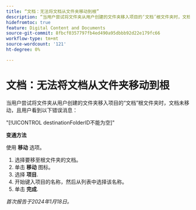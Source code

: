 ```yaml
---
title: “文档：无法将文档从文件夹移动到根”
description: “当用户尝试将文件夹从用户创建的文件夹移入项目的‘文档’根文件夹时，文档未移动，且用户看到错误消息。”
hidefromtoc: true
feature: Digital Content and Documents
source-git-commit: 8fbcf0357797fb4ed490a95dbbb92d22e179fc66
workflow-type: tm+mt
source-wordcount: '121'
ht-degree: 0%

---
```



# 文档：无法将文档从文件夹移动到根

当用户尝试将文件夹从用户创建的文件夹移入项目的“文档”根文件夹时，文档未移动，且用户看到以下错误消息：

&quot;[!UICONTROL destinationFolderlD不能为空]&quot;

**变通方法**

使用 **移动** 选项。

1. 选择要移至根文件夹的文档。
1. 单击 **移动** 图标。
1. 选择 **项目**.
1. 开始键入项目的名称，然后从列表中选择该名称。
1. 单击 **完成**.

_首次报告于2024年1月18日。_
